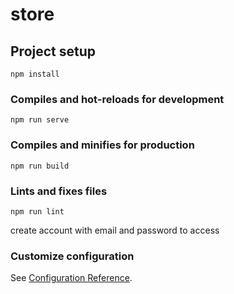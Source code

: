# store

## Project setup
```
npm install
```

### Compiles and hot-reloads for development
```
npm run serve
```

### Compiles and minifies for production
```
npm run build
```

### Lints and fixes files
```
npm run lint
```

create account
 with email and password to access 
 
### Customize configuration
See [Configuration Reference](https://cli.vuejs.org/config/).

